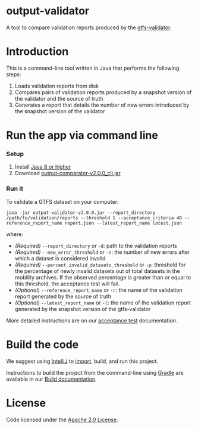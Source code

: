 # output-validator

A tool to compare validation reports produced by the [gtfs-validator](htttps://www.github.com/MobilityData/gtfs-validator).

# Introduction
This is a command-line tool written in Java that performs the following steps:
1. Loads validation reports from disk
1. Compares pairs of validation reports produced by a snapshot version of the validator and the source of truth  
1. Generates a report that details the number of new errors introduced by the snapshot version of the validator

# Run the app via command line
### Setup
1. Install [Java 8 or higher](https://www.oracle.com/java/technologies/javase-downloads.html)
1. Download [output-comparator-v2.0.0_cli.jar](https://github.com/MobilityData/gtfs-validator/releases/download/v2.0.0/output-comparator-v2.0.0_cli.jar)

### Run it
To validate a GTFS dataset on your computer:

`java -jar output-validator-v2.0.0.jar --report_directory /path/to/validation/reports --threshold 1 --acceptance_criteria 40 --reference_report_name report.json --latest_report_name latest.json` 

where:
* *(Required)* `--report_directory` or `-d`: path to the validation reports     
* *(Required)* `--new_error_threshold` or `-n`: the number of new errors after which a dataset is considered invalid   
* *(Required)* `--percent_invalid_datasets_threshold` or `-p`: threshold for the percentage of newly invalid datasets out of total datasets in the mobility archives. If the observed percentage is greater than or equal to this threshold, the acceptance test will fail.
* *(Optional)* `--reference_report_name` or `-r`: the name of the validation report generated by the source of truth   
* *(Optional)* `--latest_report_name` or `-l`: the name of the validation report generated by the snapshot version of the gtfs-validator   

More detailed instructions are on our [acceptance test](../docs/ACCEPTANCE_TESTS.md) documentation.

# Build the code
We suggest using [IntelliJ](https://www.jetbrains.com/idea/download/) to [import](https://www.jetbrains.com/help/idea/import-project-or-module-wizard.html), build, and run this project.

Instructions to build the project from the command-line using [Gradle](https://gradle.org/) are available in our [Build documentation](../docs/BUILD.md).

# License
Code licensed under the [Apache 2.0 License](http://www.apache.org/licenses/LICENSE-2.0).
